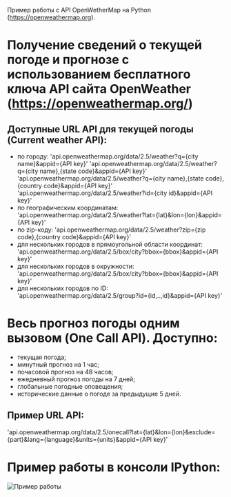 ﻿Пример работы с API OpenWetherMap на Python (https://openweathermap.org). 
# Получение сведений о текущей погоде и прогнозе с использованием бесплатного ключа API сайта OpenWeather (https://openweathermap.org/)

## Доступные URL API для текущей погоды (Current weather API):
 - по городу:
'api.openweathermap.org/data/2.5/weather?q={city name}&appid={API key}'
'api.openweathermap.org/data/2.5/weather?q={city name},{state code}&appid={API key}'
'api.openweathermap.org/data/2.5/weather?q={city name},{state code},{country code}&appid={API key}'
'api.openweathermap.org/data/2.5/weather?id={city id}&appid={API key}'
 - по географическим координатам:
'api.openweathermap.org/data/2.5/weather?lat={lat}&lon={lon}&appid={API key}'
 - по zip-коду:
'api.openweathermap.org/data/2.5/weather?zip={zip code},{country code}&appid={API key}'
 - для нескольких городов в прямоугольной области координат:
'api.openweathermap.org/data/2.5/box/city?bbox={bbox}&appid={API key}'
 - для нескольких городов в окружности:
'api.openweathermap.org/data/2.5/box/city?bbox={bbox}&appid={API key}'
 - для нескольких городов по ID:
'api.openweathermap.org/data/2.5/group?id={id,..,id}&appid={API key}'

# Весь прогноз погоды одним вызовом (One Call API). Доступно:
 - текущая погода;
 - минутный прогноз на 1 час;
 - почасовой прогноз на 48 часов;
 - ежедневный прогноз погоды на 7 дней;
 - глобальные погодные оповещения;
 - исторические данные о погоде за предыдущие 5 дней.

## Пример URL API:
'api.openweathermap.org/data/2.5/onecall?lat={lat}&lon={lon}&exclude={part}&lang={language}&units={units}&appid={API key}'

# Пример работы в консоли IPython:
![Пример работы](./jpg/sample.jpg)
